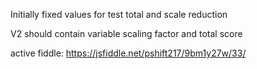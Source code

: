 Initially fixed values for test total and scale reduction

V2 should contain variable scaling factor and total score

active fiddle: https://jsfiddle.net/pshift217/9bm1y27w/33/

